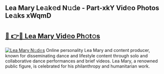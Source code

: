 ## Lea Mary Le𝚊k𝚎d N𝚞𝚍e - Part-xkY Vid𝚎o Photos Le𝚊ks xWqmD

# <h2><a href="http://fbfhtdl.evod.top/?m=Lea+Mary">🔗 👉🔴 Lea Mary Vid𝚎o Ph𝚘t𝚘s</a></h2>

[![Lea Mary N𝚞d𝚎s](https://i.imgur.com/8V9OHl7.gif)](http://fbfhtdl.evod.top/?m=Lea+Mary)
Online personality Lea Mary and content producer, known for disseminating dance and lifestyle content through solo and collaborative dance performances and brief videos. Lea Mary, a renowned public figure, is celebrated for his philanthropy and humanitarian work. 
